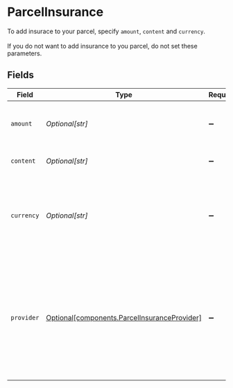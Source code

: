 # ParcelInsurance

To add insurace to your parcel, specify `amount`, `content` and `currency`. <br><br>If you do not want to add insurance to you parcel, do not set these parameters.


## Fields

| Field                                                                                                                                      | Type                                                                                                                                       | Required                                                                                                                                   | Description                                                                                                                                | Example                                                                                                                                    |
| ------------------------------------------------------------------------------------------------------------------------------------------ | ------------------------------------------------------------------------------------------------------------------------------------------ | ------------------------------------------------------------------------------------------------------------------------------------------ | ------------------------------------------------------------------------------------------------------------------------------------------ | ------------------------------------------------------------------------------------------------------------------------------------------ |
| `amount`                                                                                                                                   | *Optional[str]*                                                                                                                            | :heavy_minus_sign:                                                                                                                         | Declared value of the goods you want to insure.                                                                                            | 5.5                                                                                                                                        |
| `content`                                                                                                                                  | *Optional[str]*                                                                                                                            | :heavy_minus_sign:                                                                                                                         | Description of parcel content.                                                                                                             | Laptop                                                                                                                                     |
| `currency`                                                                                                                                 | *Optional[str]*                                                                                                                            | :heavy_minus_sign:                                                                                                                         | Currency for the amount value. Currently only USD is supported for FedEx and UPS.                                                          | USD                                                                                                                                        |
| `provider`                                                                                                                                 | [Optional[components.ParcelInsuranceProvider]](../../models/components/parcelinsuranceprovider.md)                                         | :heavy_minus_sign:                                                                                                                         | To have insurance cover provided by a carrier directly instead of Shippo's provider (XCover), set provider to `FEDEX`, `UPS`, or `ONTRAC`. | UPS                                                                                                                                        |